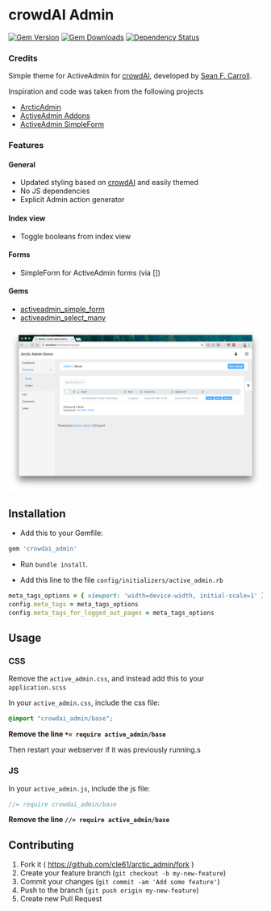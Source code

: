 # crowdAI Admin
[![Gem Version](https://img.shields.io/gem/v/crowdai_admin.svg)](https://rubygems.org/gems/crowdai_admin)
[![Gem Downloads](https://img.shields.io/gem/dt/crowdai_admin.svg)](https://rubygems.org/gems/crowdai_admin)
[![Dependency Status](https://gemnasium.com/badges/github.com/cle61/crowdai_admin.svg)](https://gemnasium.com/github.com/cle61/crowdai_admin)

### Credits

Simple theme for ActiveAdmin for [crowdAI](https://www.crowdai.org), developed by [Sean F. Carroll](https://github.com/seanfcarroll).

Inspiration and code was taken from the following projects

* [ArcticAdmin](https://github.com/cle61/crowdai_admin)
* [ActiveAdmin Addons](https://github.com/platanus/activeadmin_addons)
* [ActiveAdmin SimpleForm](https://github.com/blocknotes/activeadmin_simple_form)

### Features

#### General

* Updated styling based on [crowdAI](https://www.crowdai.org/) and easily themed
* No JS dependencies
* Explicit Admin action generator

#### Index view

* Toggle booleans from index view

#### Forms

* SimpleForm for ActiveAdmin forms (via [])


#### Gems

* [activeadmin_simple_form](https://github.com/blocknotes/activeadmin_simple_form)
* [activeadmin_select_many](https://github.com/blocknotes/activeadmin_select_many)


![Screenshot](doc/index.png)

## Installation

- Add this to your Gemfile:

```ruby
gem 'crowdai_admin'
```

- Run `bundle install`.

- Add this line to the file `config/initializers/active_admin.rb`

```ruby
meta_tags_options = { viewport: 'width=device-width, initial-scale=1' }
config.meta_tags = meta_tags_options
config.meta_tags_for_logged_out_pages = meta_tags_options
```

## Usage

### CSS

Remove the `active_admin.css`, and instead add this to your `application.scss`

In your `active_admin.css`, include the css file:

```css
@import "crowdai_admin/base";
```

**Remove the line `*= require active_admin/base`**

Then restart your webserver if it was previously running.s

### JS

In your `active_admin.js`, include the js file:

```js
//= require crowdai_admin/base
```

**Remove the line `//= require active_admin/base`**




## Contributing

1. Fork it ( https://github.com/cle61/arctic_admin/fork )
2. Create your feature branch (`git checkout -b my-new-feature`)
3. Commit your changes (`git commit -am 'Add some feature'`)
4. Push to the branch (`git push origin my-new-feature`)
5. Create new Pull Request
